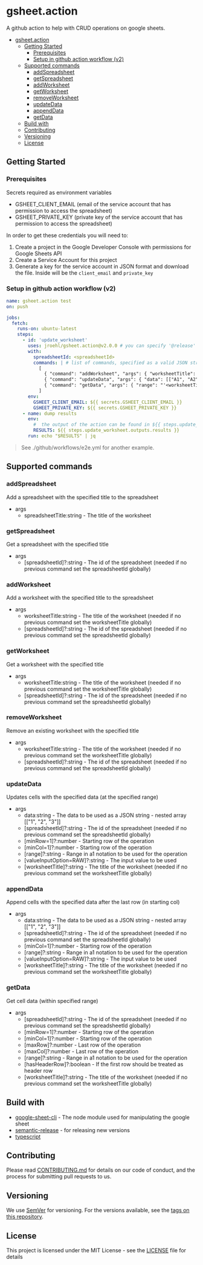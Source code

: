 # gsheet.action

A github action to help with CRUD operations on google sheets.

- [gsheet.action](#gsheetaction)
  - [Getting Started](#getting-started)
    - [Prerequisites](#prerequisites)
    - [Setup in github action workflow (v2)](#setup-in-github-action-workflow-v2)
  - [Supported commands](#supported-commands)
    - [addSpreadsheet](#addspreadsheet)
    - [getSpreadsheet](#getspreadsheet)
    - [addWorksheet](#addworksheet)
    - [getWorksheet](#getworksheet)
    - [removeWorksheet](#removeworksheet)
    - [updateData](#updatedata)
    - [appendData](#appenddata)
    - [getData](#getdata)
  - [Build with](#build-with)
  - [Contributing](#contributing)
  - [Versioning](#versioning)
  - [License](#license)

## Getting Started

### Prerequisites

Secrets required as environment variables

- GSHEET_CLIENT_EMAIL (email of the service account that has permission to access the spreadsheet)
- GSHEET_PRIVATE_KEY (private key of the service account that has permission to access the spreadsheet)

In order to get these credentials you will need to:
1. Create a project in the Google Developer Console with permissions for Google Sheets API
2. Create a Service Account for this project
3. Generate a key for the service account in JSON format and download the file. Inside will be the `client_email` and `private_key`

### Setup in github action workflow (v2)

```yaml
name: gsheet.action test
on: push

jobs:
  fetch:
    runs-on: ubuntu-latest
    steps:
      - id: 'update_worksheet'
        uses: jroehl/gsheet.action@v2.0.0 # you can specify '@release' to always have the latest changes
        with:
          spreadsheetId: <spreadsheetId>
          commands: | # list of commands, specified as a valid JSON string
            [
              { "command": "addWorksheet", "args": { "worksheetTitle": "<worksheetTitle>" }},
              { "command": "updateData", "args": { "data": [["A1", "A2", "A3"]] }},
              { "command": "getData", "args": { "range": "'<worksheetTitle>'!A2:B3" } }
            ]
        env:
          GSHEET_CLIENT_EMAIL: ${{ secrets.GSHEET_CLIENT_EMAIL }}
          GSHEET_PRIVATE_KEY: ${{ secrets.GSHEET_PRIVATE_KEY }}
      - name: dump results
        env:
          #  the output of the action can be found in ${{ steps.update_worksheet.outputs.results }}
          RESULTS: ${{ steps.update_worksheet.outputs.results }}
        run: echo "$RESULTS" | jq
```

> See ./github/workflows/e2e.yml for another example.

## Supported commands
<!-- commands -->
### addSpreadsheet

Add a spreadsheet with the specified title to the spreadsheet

- args
  - spreadsheetTitle:string - The title of the worksheet
  
### getSpreadsheet

Get a spreadsheet with the specified title

- args
  - [spreadsheetId]?:string - The id of the spreadsheet (needed if no previous command set the spreadsheetId globally)
  
### addWorksheet

Add a worksheet with the specified title to the spreadsheet

- args
  - worksheetTitle:string - The title of the worksheet (needed if no previous command set the worksheetTitle globally)
  - [spreadsheetId]?:string - The id of the spreadsheet (needed if no previous command set the spreadsheetId globally)
  
### getWorksheet

Get a worksheet with the specified title

- args
  - worksheetTitle:string - The title of the worksheet (needed if no previous command set the worksheetTitle globally)
  - [spreadsheetId]?:string - The id of the spreadsheet (needed if no previous command set the spreadsheetId globally)
  
### removeWorksheet

Remove an existing worksheet with the specified title

- args
  - worksheetTitle:string - The title of the worksheet (needed if no previous command set the worksheetTitle globally)
  - [spreadsheetId]?:string - The id of the spreadsheet (needed if no previous command set the spreadsheetId globally)
  
### updateData

Updates cells with the specified data (at the specified range)

- args
  - data:string - The data to be used as a JSON string - nested array [["1", "2", "3"]]
  - [spreadsheetId]?:string - The id of the spreadsheet (needed if no previous command set the spreadsheetId globally)
  - [minRow=1]?:number - Starting row of the operation
  - [minCol=1]?:number - Starting row of the operation
  - [range]?:string - Range in a1 notation to be used for the operation
  - [valueInputOption=RAW]?:string - The input value to be used
  - [worksheetTitle]?:string - The title of the worksheet (needed if no previous command set the worksheetTitle globally)
  
### appendData

Append cells with the specified data after the last row (in starting col)

- args
  - data:string - The data to be used as a JSON string - nested array [["1", "2", "3"]]
  - [spreadsheetId]?:string - The id of the spreadsheet (needed if no previous command set the spreadsheetId globally)
  - [minCol=1]?:number - Starting row of the operation
  - [range]?:string - Range in a1 notation to be used for the operation
  - [valueInputOption=RAW]?:string - The input value to be used
  - [worksheetTitle]?:string - The title of the worksheet (needed if no previous command set the worksheetTitle globally)
  
### getData

Get cell data (within specified range)

- args
  - [spreadsheetId]?:string - The id of the spreadsheet (needed if no previous command set the spreadsheetId globally)
  - [minRow=1]?:number - Starting row of the operation
  - [minCol=1]?:number - Starting row of the operation
  - [maxRow]?:number - Last row of the operation
  - [maxCol]?:number - Last row of the operation
  - [range]?:string - Range in a1 notation to be used for the operation
  - [hasHeaderRow]?:boolean - If the first row should be treated as header row
  - [worksheetTitle]?:string - The title of the worksheet (needed if no previous command set the worksheetTitle globally)
  
<!-- commandsstop -->

## Build with

- [google-sheet-cli](https://github.com/jroehl/google-sheet-cli/) - The node module used for manipulating the google sheet
- [semantic-release](https://github.com/semantic-release/semantic-release) - for releasing new versions
- [typescript](https://www.typescriptlang.org)

## Contributing

Please read [CONTRIBUTING.md](CONTRIBUTING.md) for details on our code of conduct, and the process for submitting pull requests to us.

## Versioning

We use [SemVer](http://semver.org/) for versioning. For the versions available, see the [tags on this repository](https://github.com/jroehl/gsheet.action/tags).

## License

This project is licensed under the MIT License - see the [LICENSE](LICENSE) file for details
